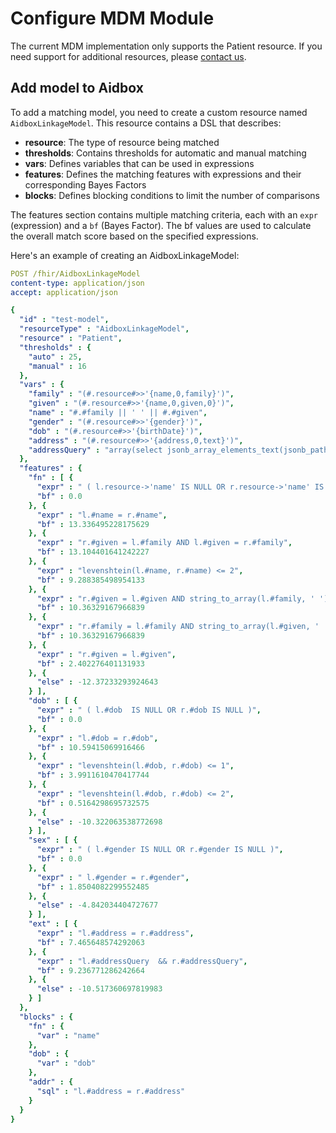# Configure MDM Module

The current MDM implementation only supports the Patient resource. If you need support for additional resources, please [contact us](../../../overview/contact-us.md).

## Add model to Aidbox

To add a matching model, you need to create a custom resource named `AidboxLinkageModel`. This resource contains a DSL that describes:

* **resource**: The type of resource being matched
* **thresholds**: Contains thresholds for automatic and manual matching
* **vars**: Defines variables that can be used in expressions
* **features**: Defines the matching features with expressions and their corresponding Bayes Factors
* **blocks**: Defines blocking conditions to limit the number of comparisons

The features section contains multiple matching criteria, each with an `expr` (expression) and a `bf` (Bayes Factor). The bf values are used to calculate the overall match score based on the specified expressions.

Here's an example of creating an AidboxLinkageModel:

```yaml
POST /fhir/AidboxLinkageModel
content-type: application/json
accept: application/json

{
  "id" : "test-model",
  "resourceType" : "AidboxLinkageModel",
  "resource" : "Patient",
  "thresholds" : {
    "auto" : 25,
    "manual" : 16
  },
  "vars" : {
    "family" : "(#.resource#>>'{name,0,family}')",
    "given" : "(#.resource#>>'{name,0,given,0}')",
    "name" : "#.#family || ' ' || #.#given",
    "gender" : "(#.resource#>>'{gender}')",
    "dob" : "(#.resource#>>'{birthDate}')",
    "address" : "(#.resource#>>'{address,0,text}')",
    "addressQuery" : "array(select jsonb_array_elements_text(jsonb_path_query_array( #.resource, '$.telecom[*] ? (@.value != \"\").value')))"
  },
  "features" : {
    "fn" : [ {
      "expr" : " ( l.resource->'name' IS NULL OR r.resource->'name' IS NULL )",
      "bf" : 0.0
    }, {
      "expr" : "l.#name = r.#name",
      "bf" : 13.336495228175629
    }, {
      "expr" : "r.#given = l.#family AND l.#given = r.#family",
      "bf" : 13.104401641242227
    }, {
      "expr" : "levenshtein(l.#name, r.#name) <= 2",
      "bf" : 9.288385498954133
    }, {
      "expr" : "r.#given = l.#given AND string_to_array(l.#family, ' ') && string_to_array(r.#family, ' ')",
      "bf" : 10.36329167966839
    }, {
      "expr" : "r.#family = l.#family AND string_to_array(l.#given, ' ') && string_to_array(r.#given, ' ')",
      "bf" : 10.36329167966839
    }, {
      "expr" : "r.#given = l.#given",
      "bf" : 2.402276401131933
    }, {
      "else" : -12.37233293924643
    } ],
    "dob" : [ {
      "expr" : " ( l.#dob  IS NULL OR r.#dob IS NULL )",
      "bf" : 0.0
    }, {
      "expr" : "l.#dob = r.#dob",
      "bf" : 10.59415069916466
    }, {
      "expr" : "levenshtein(l.#dob, r.#dob) <= 1",
      "bf" : 3.9911610470417744
    }, {
      "expr" : "levenshtein(l.#dob, r.#dob) <= 2",
      "bf" : 0.5164298695732575
    }, {
      "else" : -10.322063538772698
    } ],
    "sex" : [ {
      "expr" : " ( l.#gender IS NULL OR r.#gender IS NULL )",
      "bf" : 0.0
    }, {
      "expr" : " l.#gender = r.#gender",
      "bf" : 1.8504082299552485
    }, {
      "else" : -4.842034404727677
    } ],
    "ext" : [ {
      "expr" : "l.#address = r.#address",
      "bf" : 7.465648574292063
    }, {
      "expr" : "l.#addressQuery  && r.#addressQuery",
      "bf" : 9.236771286242664
    }, {
      "else" : -10.517360697819983
    } ]
  },
  "blocks" : {
    "fn" : {
      "var" : "name"
    },
    "dob" : {
      "var" : "dob"
    },
    "addr" : {
      "sql" : "l.#address = r.#address"
    }
  }
}
```
